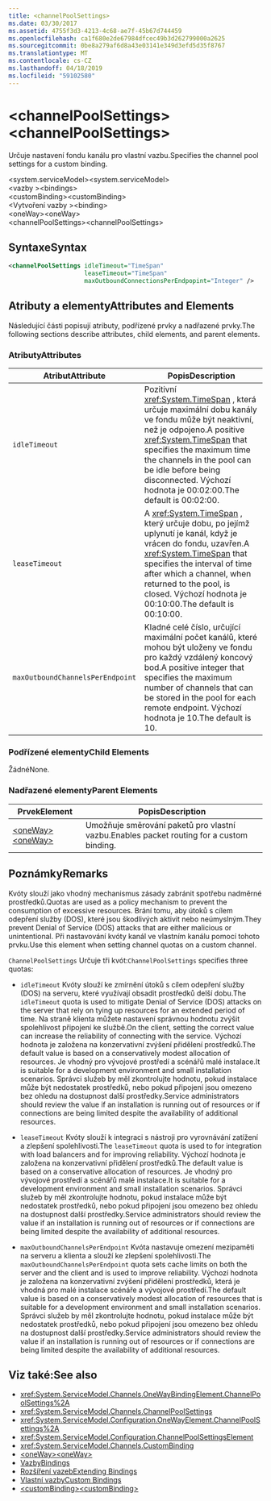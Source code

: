 ```yaml
---
title: <channelPoolSettings>
ms.date: 03/30/2017
ms.assetid: 4755f3d3-4213-4c68-ae7f-45b67d744459
ms.openlocfilehash: ca1f680e2de67984dfcec49b3d262799000a2625
ms.sourcegitcommit: 0be8a279af6d8a43e03141e349d3efd5d35f8767
ms.translationtype: MT
ms.contentlocale: cs-CZ
ms.lasthandoff: 04/18/2019
ms.locfileid: "59102580"
---
```

# <a name="channelpoolsettings"></a><span data-ttu-id="f941b-101">\<channelPoolSettings></span><span class="sxs-lookup"><span data-stu-id="f941b-101">\<channelPoolSettings></span></span>
<span data-ttu-id="f941b-102">Určuje nastavení fondu kanálu pro vlastní vazbu.</span><span class="sxs-lookup"><span data-stu-id="f941b-102">Specifies the channel pool settings for a custom binding.</span></span>  
  
 <span data-ttu-id="f941b-103">\<system.serviceModel></span><span class="sxs-lookup"><span data-stu-id="f941b-103">\<system.serviceModel></span></span>  
<span data-ttu-id="f941b-104">\<vazby ></span><span class="sxs-lookup"><span data-stu-id="f941b-104">\<bindings></span></span>  
<span data-ttu-id="f941b-105">\<customBinding></span><span class="sxs-lookup"><span data-stu-id="f941b-105">\<customBinding></span></span>  
<span data-ttu-id="f941b-106">\<Vytvoření vazby ></span><span class="sxs-lookup"><span data-stu-id="f941b-106">\<binding></span></span>  
<span data-ttu-id="f941b-107">\<oneWay></span><span class="sxs-lookup"><span data-stu-id="f941b-107">\<oneWay></span></span>  
<span data-ttu-id="f941b-108">\<channelPoolSettings></span><span class="sxs-lookup"><span data-stu-id="f941b-108">\<channelPoolSettings></span></span>  
  
## <a name="syntax"></a><span data-ttu-id="f941b-109">Syntaxe</span><span class="sxs-lookup"><span data-stu-id="f941b-109">Syntax</span></span>  
  
```xml  
<channelPoolSettings idleTimeout="TimeSpan"
                     leaseTimeout="TimeSpan"
                     maxOutboundConnectionsPerEndpopint="Integer" />
```  
  
## <a name="attributes-and-elements"></a><span data-ttu-id="f941b-110">Atributy a elementy</span><span class="sxs-lookup"><span data-stu-id="f941b-110">Attributes and Elements</span></span>  
 <span data-ttu-id="f941b-111">Následující části popisují atributy, podřízené prvky a nadřazené prvky.</span><span class="sxs-lookup"><span data-stu-id="f941b-111">The following sections describe attributes, child elements, and parent elements.</span></span>  
  
### <a name="attributes"></a><span data-ttu-id="f941b-112">Atributy</span><span class="sxs-lookup"><span data-stu-id="f941b-112">Attributes</span></span>  
  
|<span data-ttu-id="f941b-113">Atribut</span><span class="sxs-lookup"><span data-stu-id="f941b-113">Attribute</span></span>|<span data-ttu-id="f941b-114">Popis</span><span class="sxs-lookup"><span data-stu-id="f941b-114">Description</span></span>|  
|---------------|-----------------|  
|`idleTimeout`|<span data-ttu-id="f941b-115">Pozitivní <xref:System.TimeSpan> , která určuje maximální dobu kanály ve fondu může být neaktivní, než je odpojeno.</span><span class="sxs-lookup"><span data-stu-id="f941b-115">A positive <xref:System.TimeSpan> that specifies the maximum time the channels in the pool can be idle before being disconnected.</span></span> <span data-ttu-id="f941b-116">Výchozí hodnota je 00:02:00.</span><span class="sxs-lookup"><span data-stu-id="f941b-116">The default is 00:02:00.</span></span>|  
|`leaseTimeout`|<span data-ttu-id="f941b-117">A <xref:System.TimeSpan> , který určuje dobu, po jejímž uplynutí je kanál, když je vrácen do fondu, uzavřen.</span><span class="sxs-lookup"><span data-stu-id="f941b-117">A <xref:System.TimeSpan> that specifies the interval of time after which a channel, when returned to the pool, is closed.</span></span> <span data-ttu-id="f941b-118">Výchozí hodnota je 00:10:00.</span><span class="sxs-lookup"><span data-stu-id="f941b-118">The default is 00:10:00.</span></span>|  
|`maxOutboundChannelsPerEndpoint`|<span data-ttu-id="f941b-119">Kladné celé číslo, určující maximální počet kanálů, které mohou být uloženy ve fondu pro každý vzdálený koncový bod.</span><span class="sxs-lookup"><span data-stu-id="f941b-119">A positive integer that specifies the maximum number of channels that can be stored in the pool for each remote endpoint.</span></span> <span data-ttu-id="f941b-120">Výchozí hodnota je 10.</span><span class="sxs-lookup"><span data-stu-id="f941b-120">The default is 10.</span></span>|  
  
### <a name="child-elements"></a><span data-ttu-id="f941b-121">Podřízené elementy</span><span class="sxs-lookup"><span data-stu-id="f941b-121">Child Elements</span></span>  
 <span data-ttu-id="f941b-122">Žádné</span><span class="sxs-lookup"><span data-stu-id="f941b-122">None.</span></span>  
  
### <a name="parent-elements"></a><span data-ttu-id="f941b-123">Nadřazené elementy</span><span class="sxs-lookup"><span data-stu-id="f941b-123">Parent Elements</span></span>  
  
|<span data-ttu-id="f941b-124">Prvek</span><span class="sxs-lookup"><span data-stu-id="f941b-124">Element</span></span>|<span data-ttu-id="f941b-125">Popis</span><span class="sxs-lookup"><span data-stu-id="f941b-125">Description</span></span>|  
|-------------|-----------------|  
|[<span data-ttu-id="f941b-126">\<oneWay></span><span class="sxs-lookup"><span data-stu-id="f941b-126">\<oneWay></span></span>](../../../../../docs/framework/configure-apps/file-schema/wcf/oneway.md)|<span data-ttu-id="f941b-127">Umožňuje směrování paketů pro vlastní vazbu.</span><span class="sxs-lookup"><span data-stu-id="f941b-127">Enables packet routing for a custom binding.</span></span>|  
  
## <a name="remarks"></a><span data-ttu-id="f941b-128">Poznámky</span><span class="sxs-lookup"><span data-stu-id="f941b-128">Remarks</span></span>  
 <span data-ttu-id="f941b-129">Kvóty slouží jako vhodný mechanismus zásady zabránit spotřebu nadměrné prostředků.</span><span class="sxs-lookup"><span data-stu-id="f941b-129">Quotas are used as a policy mechanism to prevent the consumption of excessive resources.</span></span> <span data-ttu-id="f941b-130">Brání tomu, aby útoků s cílem odepření služby (DOS), které jsou škodlivých aktivit nebo neúmyslným.</span><span class="sxs-lookup"><span data-stu-id="f941b-130">They prevent Denial of Service (DOS) attacks that are either malicious or unintentional.</span></span> <span data-ttu-id="f941b-131">Při nastavování kvóty kanál ve vlastním kanálu pomocí tohoto prvku.</span><span class="sxs-lookup"><span data-stu-id="f941b-131">Use this element when setting channel quotas on a custom channel.</span></span>  
  
 <span data-ttu-id="f941b-132">`ChannelPoolSettings` Určuje tři kvót:</span><span class="sxs-lookup"><span data-stu-id="f941b-132">`ChannelPoolSettings` specifies three quotas:</span></span>  
  
-   <span data-ttu-id="f941b-133">`idleTimeout` Kvóty slouží ke zmírnění útoků s cílem odepření služby (DOS) na serveru, které využívají obsadit prostředků delší dobu.</span><span class="sxs-lookup"><span data-stu-id="f941b-133">The `idleTimeout` quota is used to mitigate Denial of Service (DOS) attacks on the server that rely on tying up resources for an extended period of time.</span></span> <span data-ttu-id="f941b-134">Na straně klienta můžete nastavení správnou hodnotu zvýšit spolehlivost připojení ke službě.</span><span class="sxs-lookup"><span data-stu-id="f941b-134">On the client, setting the correct value can increase the reliability of connecting with the service.</span></span> <span data-ttu-id="f941b-135">Výchozí hodnota je založena na konzervativní zvýšení přidělení prostředků.</span><span class="sxs-lookup"><span data-stu-id="f941b-135">The default value is based on a conservatively modest allocation of resources.</span></span> <span data-ttu-id="f941b-136">Je vhodný pro vývojové prostředí a scénářů malé instalace.</span><span class="sxs-lookup"><span data-stu-id="f941b-136">It is suitable for a development environment and small installation scenarios.</span></span> <span data-ttu-id="f941b-137">Správci služeb by měl zkontrolujte hodnotu, pokud instalace může být nedostatek prostředků, nebo pokud připojení jsou omezeno bez ohledu na dostupnost další prostředky.</span><span class="sxs-lookup"><span data-stu-id="f941b-137">Service administrators should review the value if an installation is running out of resources or if connections are being limited despite the availability of additional resources.</span></span>  
  
-   <span data-ttu-id="f941b-138">`leaseTimeout` Kvóty slouží k integraci s nástroji pro vyrovnávání zatížení a zlepšení spolehlivosti.</span><span class="sxs-lookup"><span data-stu-id="f941b-138">The `leaseTimeout` quota is used to for integration with load balancers and for improving reliability.</span></span> <span data-ttu-id="f941b-139">Výchozí hodnota je založena na konzervativní přidělení prostředků.</span><span class="sxs-lookup"><span data-stu-id="f941b-139">The default value is based on a conservative allocation of resources.</span></span> <span data-ttu-id="f941b-140">Je vhodný pro vývojové prostředí a scénářů malé instalace.</span><span class="sxs-lookup"><span data-stu-id="f941b-140">It is suitable for a development environment and small installation scenarios.</span></span> <span data-ttu-id="f941b-141">Správci služeb by měl zkontrolujte hodnotu, pokud instalace může být nedostatek prostředků, nebo pokud připojení jsou omezeno bez ohledu na dostupnost další prostředky.</span><span class="sxs-lookup"><span data-stu-id="f941b-141">Service administrators should review the value if an installation is running out of resources or if connections are being limited despite the availability of additional resources.</span></span>  
  
-   <span data-ttu-id="f941b-142">`maxOutboundChannelsPerEndpoint` Kvóta nastavuje omezení mezipaměti na serveru a klienta a slouží ke zlepšení spolehlivosti.</span><span class="sxs-lookup"><span data-stu-id="f941b-142">The `maxOutboundChannelsPerEndpoint` quota sets cache limits on both the server and the client and is used to improve reliability.</span></span> <span data-ttu-id="f941b-143">Výchozí hodnota je založena na konzervativní zvýšení přidělení prostředků, která je vhodná pro malé instalace scénáře a vývojové prostředí.</span><span class="sxs-lookup"><span data-stu-id="f941b-143">The default value is based on a conservatively modest allocation of resources that is suitable for a development environment and small installation scenarios.</span></span> <span data-ttu-id="f941b-144">Správci služeb by měl zkontrolujte hodnotu, pokud instalace může být nedostatek prostředků, nebo pokud připojení jsou omezeno bez ohledu na dostupnost další prostředky.</span><span class="sxs-lookup"><span data-stu-id="f941b-144">Service administrators should review the value if an installation is running out of resources or if connections are being limited despite the availability of additional resources.</span></span>  
  
## <a name="see-also"></a><span data-ttu-id="f941b-145">Viz také:</span><span class="sxs-lookup"><span data-stu-id="f941b-145">See also</span></span>

- <xref:System.ServiceModel.Channels.OneWayBindingElement.ChannelPoolSettings%2A>
- <xref:System.ServiceModel.Channels.ChannelPoolSettings>
- <xref:System.ServiceModel.Configuration.OneWayElement.ChannelPoolSettings%2A>
- <xref:System.ServiceModel.Configuration.ChannelPoolSettingsElement>
- <xref:System.ServiceModel.Channels.CustomBinding>
- [<span data-ttu-id="f941b-146">\<oneWay></span><span class="sxs-lookup"><span data-stu-id="f941b-146">\<oneWay></span></span>](../../../../../docs/framework/configure-apps/file-schema/wcf/oneway.md)
- [<span data-ttu-id="f941b-147">Vazby</span><span class="sxs-lookup"><span data-stu-id="f941b-147">Bindings</span></span>](../../../../../docs/framework/wcf/bindings.md)
- [<span data-ttu-id="f941b-148">Rozšíření vazeb</span><span class="sxs-lookup"><span data-stu-id="f941b-148">Extending Bindings</span></span>](../../../../../docs/framework/wcf/extending/extending-bindings.md)
- [<span data-ttu-id="f941b-149">Vlastní vazby</span><span class="sxs-lookup"><span data-stu-id="f941b-149">Custom Bindings</span></span>](../../../../../docs/framework/wcf/extending/custom-bindings.md)
- [<span data-ttu-id="f941b-150">\<customBinding></span><span class="sxs-lookup"><span data-stu-id="f941b-150">\<customBinding></span></span>](../../../../../docs/framework/configure-apps/file-schema/wcf/custombinding.md)

